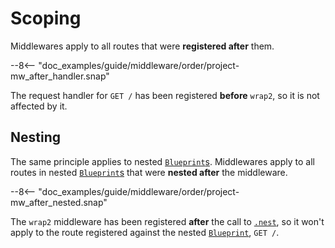# Scoping

Middlewares apply to all routes that were **registered after** them.

--8<-- "doc_examples/guide/middleware/order/project-mw_after_handler.snap"

The request handler for `GET /` has been registered **before** `wrap2`, so it is not affected by it.

## Nesting

The same principle applies to nested [`Blueprint`s][Blueprint].
Middlewares apply to all routes in nested [`Blueprint`s][Blueprint] that were **nested after** the middleware.

--8<-- "doc_examples/guide/middleware/order/project-mw_after_nested.snap"

The `wrap2` middleware has been registered **after** the call to [`.nest`][nest],
so it won't apply to the route registered against the nested [`Blueprint`][Blueprint], `GET /`.

[Blueprint]: ../../api_reference/pavex/blueprint/struct.Blueprint.html
[nest]: ../../api_reference/pavex/blueprint/struct.Blueprint.html#method.nest
